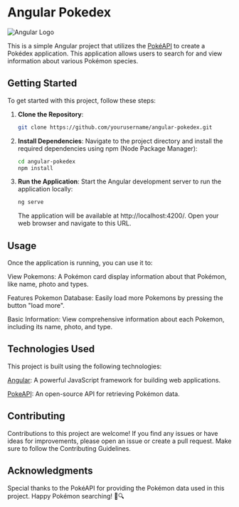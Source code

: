 # Angular Pokedex

![Angular Logo](https://angular.io/assets/images/logos/angular/angular.svg)

This is a simple Angular project that utilizes the [PokéAPI](https://pokeapi.co/) to create a Pokédex application. This application allows users to search for and view information about various Pokémon species.

## Getting Started
To get started with this project, follow these steps:

1. **Clone the Repository**:

    ```bash
    git clone https://github.com/yourusername/angular-pokedex.git
    ```

2. **Install Dependencies**:
Navigate to the project directory and install the required dependencies using npm (Node Package Manager):

    ```bash
    cd angular-pokedex
    npm install
    ```
3. **Run the Application**:
    Start the Angular development server to run the application locally:
    
    ```bash
    ng serve
    ```
    The application will be available at http://localhost:4200/. Open your web browser and navigate to this URL.

## Usage
Once the application is running, you can use it to:

View Pokemons: A Pokémon card display information about that Pokémon, like name, photo and types.

Features
Pokemon Database: Easily load more Pokemons by pressing the button 
"load more".

Basic Information: View comprehensive information about each Pokemon, including its name, photo, and type.

## Technologies Used
This project is built using the following technologies:

[Angular](https://angular.io/): A powerful JavaScript framework for building web applications.

[PokeAPI](https://pokeapi.co/): An open-source API for retrieving Pokémon data.

## Contributing
Contributions to this project are welcome! If you find any issues or have ideas for improvements, please open an issue or create a pull request. Make sure to follow the Contributing Guidelines.

## Acknowledgments
Special thanks to the PokéAPI for providing the Pokémon data used in this project.
Happy Pokémon searching! 🐾🔍